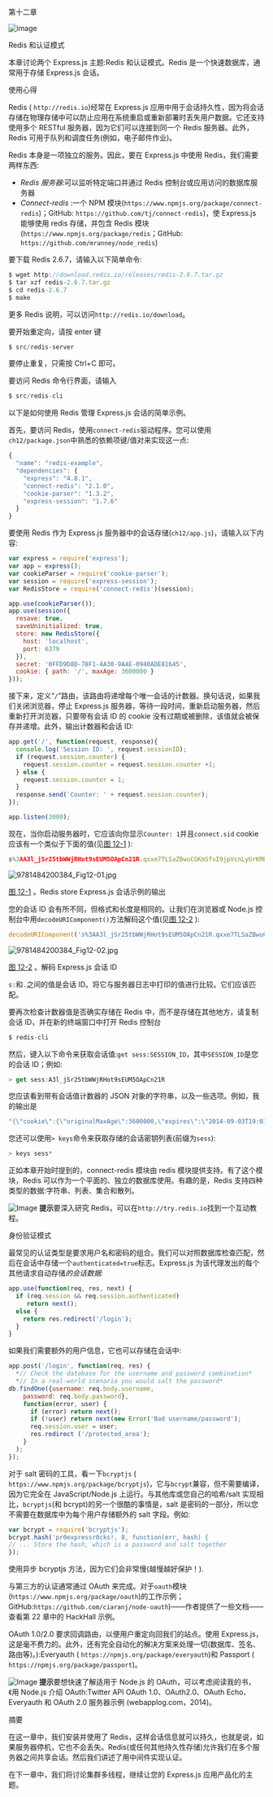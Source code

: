 第十二章

![image](img/frontdot.jpg)

Redis 和认证模式

本章讨论两个 Express.js 主题:Redis 和认证模式。Redis 是一个快速数据库，通常用于存储 Express.js 会话。

使用心得

Redis ( `http://redis.io`)经常在 Express.js 应用中用于会话持久性，因为将会话存储在物理存储中可以防止应用在系统重启或重新部署时丢失用户数据。它还支持使用多个 RESTful 服务器，因为它们可以连接到同一个 Redis 服务器。此外，Redis 可用于队列和调度任务(例如，电子邮件作业)。

Redis 本身是一项独立的服务。因此，要在 Express.js 中使用 Redis，我们需要两样东西:

*   *Redis 服务器*:可以监听特定端口并通过 Redis 控制台或应用访问的数据库服务器
*   *Connect-redis* :一个 NPM 模块(`https://www.npmjs.org/package/connect-redis`)；GitHub: `https://github.com/tj/connect-redis`)，使 Express.js 能够使用 redis 存储，并包含 Redis 模块(`https://www.npmjs.org/package/redis`；GitHub: `https://github.com/mranney/node_redis`)

要下载 Redis 2.6.7，请输入以下简单命令:

```js
$ wget http://download.redis.io/releases/redis-2.6.7.tar.gz
$ tar xzf redis-2.6.7.tar.gz
$ cd redis-2.6.7
$ make

```

更多 Redis 说明，可以访问`http://redis.io/download`。

要开始重定向，请按 enter 键

```js
$ src/redis-server

```

要停止重复，只需按 Ctrl+C 即可。

要访问 Redis 命令行界面，请输入

```js
$ src/redis-cli

```

以下是如何使用 Redis 管理 Express.js 会话的简单示例。

首先，要访问 Redis，使用`connect-redis`驱动程序。您可以使用`ch12/package.json`中熟悉的依赖项键/值对来实现这一点:

```js
{
  "name": "redis-example",
  "dependencies": {
    "express": "4.8.1",
    "connect-redis": "2.1.0",
    "cookie-parser": "1.3.2",
    "express-session": "1.7.6"
  }
}

```

要使用 Redis 作为 Express.js 服务器中的会话存储(`ch12/app.js`)，请输入以下内容:

```js
var express = require('express');
var app = express();
var cookieParser = require('cookie-parser');
var session = require('express-session');
var RedisStore = require('connect-redis')(session);

app.use(cookieParser());
app.use(session({
  resave: true,
  saveUninitialized: true,
  store: new RedisStore({
    host: 'localhost',
    port: 6379
  }),
  secret: '0FFD9D8D-78F1-4A30-9A4E-0940ADE81645',
  cookie: { path: '/', maxAge: 3600000 }
}));

```

接下来，定义“`/`”路由，该路由将递增每个唯一会话的计数器。换句话说，如果我们关闭浏览器，停止 Express.js 服务器，等待一段时间，重新启动服务器，然后重新打开浏览器，只要带有会话 ID 的 cookie 没有过期或被删除，该值就会被保存并递增。此外，输出计数器和会话 ID:

```js
app.get('/', function(request, response){
  console.log('Session ID: ', request.sessionID);
  if (request.session.counter) {
    request.session.counter = request.session.counter +1;
  } else {
    request.session.counter = 1;
  }
  response.send('Counter: ' + request.session.counter);
});

app.listen(3000);

```

现在，当你启动服务器时，它应该向你显示`Counter: 1`并且`connect.sid` cookie 应该有一个类似于下面的值(见[图 12-1](#Fig1) ):

```js
s%3AA3l_jSr25tbWWjRHot9sEUM5OApCn21R.qxxe7TLSaZBwuCGKmSfvI9jpVcnLyUrKMEkXxXMvAzM

```

![9781484200384_Fig12-01.jpg](img/9781484200384_Fig12-01.jpg)

[图 12-1](#_Fig1) 。Redis store Express.js 会话示例的输出

您的会话 ID 会有所不同，但格式和长度是相同的。让我们在浏览器或 Node.js 控制台中用`decodeURIComponent()`方法解码这个值(见[图 12-2](#Fig2) ):

```js
decodeURIComponent('s%3AA3l_jSr25tbWWjRHot9sEUM5OApCn21R.qxxe7TLSaZBwuCGKmSfvI9jpVcnLyUrKMEkXxXMvAzM')

```

![9781484200384_Fig12-02.jpg](img/9781484200384_Fig12-02.jpg)

[图 12-2](#_Fig2) 。解码 Express.js 会话 ID

`s:`和`.`之间的值是会话 ID。将它与服务器日志中打印的值进行比较。它们应该匹配。

要再次检查计数器值是否确实存储在 Redis 中，而不是存储在其他地方，请复制会话 ID，并在新的终端窗口中打开 Redis 控制台

```js
$ redis-cli

```

然后，键入以下命令来获取会话值:`get sess:SESSION_ID`，其中`SESSION_ID`是您的会话 ID；例如:

```js
> get sess:A3l_jSr25tbWWjRHot9sEUM5OApCn21R

```

您应该看到带有会话值计数器的 JSON 对象的字符串，以及一些选项。例如，我的输出是

```js
"{\"cookie\":{\"originalMaxAge\":3600000,\"expires\":\"2014-09-03T19:03:55.007Z\",\"httpOnly\":true,\"path\":\"/\"},\"counter\":1}"

```

您还可以使用`> keys`命令来获取存储的会话密钥列表(前缀为`sess`):

```js
> keys sess*

```

正如本章开始时提到的，connect-redis 模块由 redis 模块提供支持。有了这个模块，Redis 可以作为一个平面的、独立的数据库使用。有趣的是，Redis 支持四种类型的数据:字符串、列表、集合和散列。

![Image](img/sq.jpg) **提示**要深入研究 Redis，可以在`http://try.redis.io`找到一个互动教程。

身份验证模式

最常见的认证类型是要求用户名和密码的组合。我们可以对照数据库检查匹配，然后在会话中存储一个`authenticated=true`标志。Express.js 为该代理发出的每个其他请求自动存储*的会话数据:*

```js
app.use(function(req, res, next) {
  if (req.session && req.session.authenticated)
     return next();
  else {
    return res.redirect('/login');
  }
}

```

如果我们需要额外的用户信息，它也可以存储在会话中:

```js
app.post('/login', function(req, res) {
  *// Check the database for the username and password combination*
  *// In a real-world scenario you would salt the password*
db.findOne({username: req.body.username,
    password: req.body.password},
    function(error, user) {
      if (error) return next();
      if (!user) return next(new Error('Bad username/password');
      req.session.user = user;
      res.redirect ('/protected_area');
    }
  );
});

```

对于 salt 密码的工具，看一下`bcryptjs` ( `https://www.npmjs.org/package/bcryptjs`)，它与`bcrypt`兼容，但不需要编译，因为它完全在 JavaScript/Node.js 上运行。与其他库或您自己的哈希/salt 实现相比，`bcryptjs`(和 bcrypt)的另一个很酷的事情是，salt 是密码的一部分，所以您不需要在数据库中为每个用户存储额外的 salt 字段。例如:

```js
var bcrypt = require('bcryptjs');
bcrypt.hash('pr0expressr0cks!, 8, function(err, hash) {
// ... Store the hash, which is a password and salt together
});

```

使用异步 bcryptjs 方法，因为它们会非常慢(越慢越好保护！).

与第三方的认证通常通过 OAuth 来完成。对于`oauth`模块(`https://www.npmjs.org/package/oauth`)的工作示例；GitHub:`https://github.com/ciaranj/node-oauth`)——作者提供了一些文档——查看第 22 章中的 HackHall 示例。

OAuth 1.0/2.0 要求回调路由，以便用户重定向回我们的站点。使用 Express.js，这是毫不费力的。此外，还有完全自动化的解决方案来处理一切(数据库、签名、路由等)。):Everyauth ( `https://npmjs.org/package/everyauth`)和 Passport ( `https://npmjs.org/package/passport`)。

![Image](img/sq.jpg) **提示**要想快速了解适用于 Node.js 的 OAuth，可以考虑阅读我的书，《用 Node.js 介绍 OAuth:Twitter API OAuth 1.0、OAuth2.0、OAuth Echo、Everyauth 和 OAuth 2.0 服务器示例 (webapplog.com，2014)。

摘要

在这一章中，我们安装并使用了 Redis，这样会话信息就可以持久，也就是说，如果服务器停机，它也不会丢失。Redis(或任何其他持久性存储)允许我们在多个服务器之间共享会话。然后我们讲述了用中间件实现认证。

在下一章中，我们将讨论集群多线程，继续让您的 Express.js 应用产品化的主题。